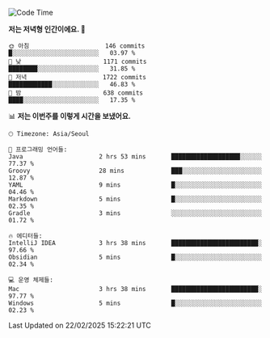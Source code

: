   <!--START_SECTION:waka-->
![Code Time](http://img.shields.io/badge/Code%20Time-502%20hrs%205%20mins-blue)

**저는 저녁형 인간이에요. 🦉** 

```text
🌞 아침                     146 commits         █░░░░░░░░░░░░░░░░░░░░░░░░   03.97 % 
🌆 낮　                     1171 commits        ████████░░░░░░░░░░░░░░░░░   31.85 % 
🌃 저녁                     1722 commits        ████████████░░░░░░░░░░░░░   46.83 % 
🌙 밤　                     638 commits         ████░░░░░░░░░░░░░░░░░░░░░   17.35 % 
```


📊 **저는 이번주를 이렇게 시간을 보냈어요.** 

```text
🕑︎ Timezone: Asia/Seoul

💬 프로그래밍 언어들: 
Java                     2 hrs 53 mins       ███████████████████░░░░░░   77.37 % 
Groovy                   28 mins             ███░░░░░░░░░░░░░░░░░░░░░░   12.87 % 
YAML                     9 mins              █░░░░░░░░░░░░░░░░░░░░░░░░   04.46 % 
Markdown                 5 mins              █░░░░░░░░░░░░░░░░░░░░░░░░   02.35 % 
Gradle                   3 mins              ░░░░░░░░░░░░░░░░░░░░░░░░░   01.72 % 

🔥 에디터들: 
IntelliJ IDEA            3 hrs 38 mins       ████████████████████████░   97.66 % 
Obsidian                 5 mins              █░░░░░░░░░░░░░░░░░░░░░░░░   02.34 % 

💻 운영 체제들: 
Mac                      3 hrs 38 mins       ████████████████████████░   97.77 % 
Windows                  5 mins              █░░░░░░░░░░░░░░░░░░░░░░░░   02.23 % 
```


 Last Updated on 22/02/2025 15:22:21 UTC
<!--END_SECTION:waka-->
